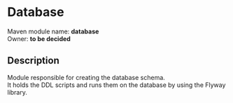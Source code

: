 # Database

Maven module name: __database__\
Owner: __to be decided__

## Description

Module responsible for creating the database schema.\
It holds the DDL scripts and runs them on the database by using the Flyway library.